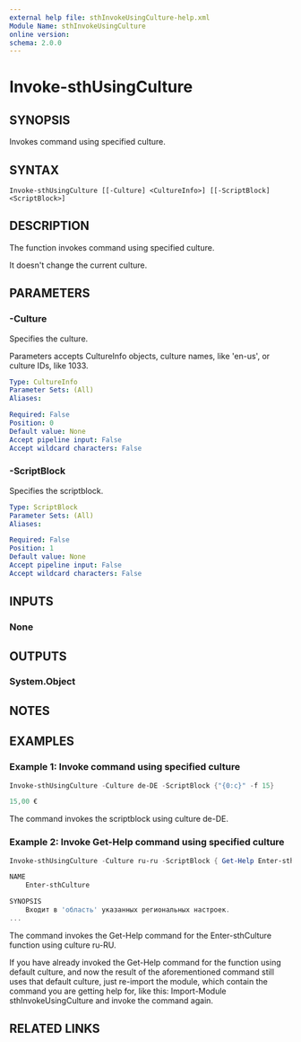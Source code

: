 ```yaml
---
external help file: sthInvokeUsingCulture-help.xml
Module Name: sthInvokeUsingCulture
online version:
schema: 2.0.0
---
```


# Invoke-sthUsingCulture

## SYNOPSIS
Invokes command using specified culture.
## SYNTAX

```
Invoke-sthUsingCulture [[-Culture] <CultureInfo>] [[-ScriptBlock] <ScriptBlock>]
```

## DESCRIPTION
The function invokes command using specified culture.

It doesn't change the current culture.

## PARAMETERS

### -Culture
Specifies the culture.

Parameters accepts CultureInfo objects, culture names, like 'en-us', or culture IDs, like 1033.

```yaml
Type: CultureInfo
Parameter Sets: (All)
Aliases:

Required: False
Position: 0
Default value: None
Accept pipeline input: False
Accept wildcard characters: False
```

### -ScriptBlock
Specifies the scriptblock.

```yaml
Type: ScriptBlock
Parameter Sets: (All)
Aliases:

Required: False
Position: 1
Default value: None
Accept pipeline input: False
Accept wildcard characters: False
```

## INPUTS

### None

## OUTPUTS

### System.Object
## NOTES

## EXAMPLES

### Example 1: Invoke command using specified culture
```powershell
Invoke-sthUsingCulture -Culture de-DE -ScriptBlock {"{0:c}" -f 15}

15,00 €
```

The command invokes the scriptblock using culture de-DE.

### Example 2: Invoke Get-Help command using specified culture
```powershell
Invoke-sthUsingCulture -Culture ru-ru -ScriptBlock { Get-Help Enter-sthCulture }

NAME
    Enter-sthCulture

SYNOPSIS
    Входит в 'область' указанных региональных настроек.
...
```

The command invokes the Get-Help command for the Enter-sthCulture function using culture ru-RU.

If you have already invoked the Get-Help command for the function using default culture, and now the result of the aforementioned command still uses that default culture, just re-import the module, which contain the command you are getting help for, like this: Import-Module sthInvokeUsingCulture and invoke the command again.

## RELATED LINKS
